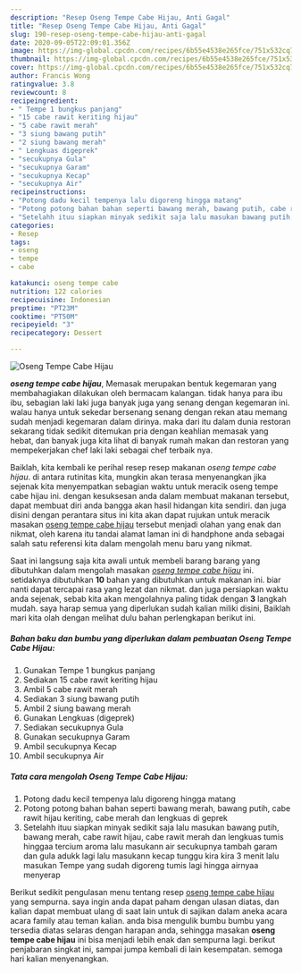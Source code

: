 ```yaml
---
description: "Resep Oseng Tempe Cabe Hijau, Anti Gagal"
title: "Resep Oseng Tempe Cabe Hijau, Anti Gagal"
slug: 190-resep-oseng-tempe-cabe-hijau-anti-gagal
date: 2020-09-05T22:09:01.356Z
image: https://img-global.cpcdn.com/recipes/6b55e4538e265fce/751x532cq70/oseng-tempe-cabe-hijau-foto-resep-utama.jpg
thumbnail: https://img-global.cpcdn.com/recipes/6b55e4538e265fce/751x532cq70/oseng-tempe-cabe-hijau-foto-resep-utama.jpg
cover: https://img-global.cpcdn.com/recipes/6b55e4538e265fce/751x532cq70/oseng-tempe-cabe-hijau-foto-resep-utama.jpg
author: Francis Wong
ratingvalue: 3.8
reviewcount: 8
recipeingredient:
- " Tempe 1 bungkus panjang"
- "15 cabe rawit keriting hijau"
- "5 cabe rawit merah"
- "3 siung bawang putih"
- "2 siung bawang merah"
- " Lengkuas digeprek"
- "secukupnya Gula"
- "secukupnya Garam"
- "secukupnya Kecap"
- "secukupnya Air"
recipeinstructions:
- "Potong dadu kecil tempenya lalu digoreng hingga matang"
- "Potong potong bahan bahan seperti bawang merah, bawang putih, cabe rawit hijau keriting, cabe merah dan lengkuas di geprek"
- "Setelahh ituu siapkan minyak sedikit saja lalu masukan bawang putih, bawang merah, cabe rawit hijau, cabe rawit merah dan lengkuas tumis hinggaa tercium aroma lalu masukann air secukupnya tambah garam dan gula adukk lagi lalu masukann kecap tunggu kira kira 3 menit lalu masukan Tempe yang sudah digoreng tumis lagi hingga airnyaa menyerap"
categories:
- Resep
tags:
- oseng
- tempe
- cabe

katakunci: oseng tempe cabe 
nutrition: 122 calories
recipecuisine: Indonesian
preptime: "PT23M"
cooktime: "PT50M"
recipeyield: "3"
recipecategory: Dessert

---
```



![Oseng Tempe Cabe Hijau](https://img-global.cpcdn.com/recipes/6b55e4538e265fce/751x532cq70/oseng-tempe-cabe-hijau-foto-resep-utama.jpg)

<b><i>oseng tempe cabe hijau</i></b>, Memasak merupakan bentuk kegemaran yang membahagiakan dilakukan oleh bermacam kalangan. tidak hanya para ibu ibu, sebagian laki laki juga banyak juga yang senang dengan kegemaran ini. walau hanya untuk sekedar bersenang senang dengan rekan atau memang sudah menjadi kegemaran dalam dirinya. maka dari itu dalam dunia restoran sekarang tidak sedikit ditemukan pria dengan keahlian memasak yang hebat, dan banyak juga kita lihat di banyak rumah makan dan restoran yang mempekerjakan chef laki laki sebagai chef terbaik nya.



Baiklah, kita kembali ke perihal resep resep makanan <i>oseng tempe cabe hijau</i>. di antara rutinitas kita, mungkin akan terasa menyenangkan jika sejenak kita menyempatkan sebagian waktu untuk meracik oseng tempe cabe hijau ini. dengan kesuksesan anda dalam membuat makanan tersebut, dapat membuat diri anda bangga akan hasil hidangan kita sendiri. dan juga disini dengan perantara situs ini kita akan dapat rujukan untuk meracik masakan <u>oseng tempe cabe hijau</u> tersebut menjadi olahan yang enak dan nikmat, oleh karena itu tandai alamat laman ini di handphone anda sebagai salah satu referensi kita dalam mengolah menu baru yang nikmat.


Saat ini langsung saja kita awali untuk membeli barang barang yang dibutuhkan dalam mengolah masakan <u><i>oseng tempe cabe hijau</i></u> ini. setidaknya dibutuhkan <b>10</b> bahan yang dibutuhkan untuk makanan ini. biar nanti dapat tercapai rasa yang lezat dan nikmat. dan juga persiapkan waktu anda sejenak, sebab kita akan mengolahnya paling tidak dengan <b>3</b> langkah mudah. saya harap semua yang diperlukan sudah kalian miliki disini, Baiklah mari kita olah dengan melihat dulu bahan perlengkapan berikut ini.

<!--inarticleads1-->

##### Bahan baku dan bumbu yang diperlukan dalam pembuatan Oseng Tempe Cabe Hijau:

1. Gunakan  Tempe 1 bungkus panjang
1. Sediakan 15 cabe rawit keriting hijau
1. Ambil 5 cabe rawit merah
1. Sediakan 3 siung bawang putih
1. Ambil 2 siung bawang merah
1. Gunakan  Lengkuas (digeprek)
1. Sediakan secukupnya Gula
1. Gunakan secukupnya Garam
1. Ambil secukupnya Kecap
1. Ambil secukupnya Air




<!--inarticleads2-->

##### Tata cara mengolah Oseng Tempe Cabe Hijau:

1. Potong dadu kecil tempenya lalu digoreng hingga matang
1. Potong potong bahan bahan seperti bawang merah, bawang putih, cabe rawit hijau keriting, cabe merah dan lengkuas di geprek
1. Setelahh ituu siapkan minyak sedikit saja lalu masukan bawang putih, bawang merah, cabe rawit hijau, cabe rawit merah dan lengkuas tumis hinggaa tercium aroma lalu masukann air secukupnya tambah garam dan gula adukk lagi lalu masukann kecap tunggu kira kira 3 menit lalu masukan Tempe yang sudah digoreng tumis lagi hingga airnyaa menyerap




Berikut sedikit pengulasan menu tentang resep <u>oseng tempe cabe hijau</u> yang sempurna. saya ingin anda dapat paham dengan ulasan diatas, dan kalian dapat membuat ulang di saat lain untuk di sajikan dalam aneka acara acara family atau teman kalian. anda bisa mengulik bumbu bumbu yang tersedia diatas selaras dengan harapan anda, sehingga masakan <b>oseng tempe cabe hijau</b> ini bisa menjadi lebih enak dan sempurna lagi. berikut penjabaran singkat ini, sampai jumpa kembali di lain kesempatan. semoga hari kalian menyenangkan.
